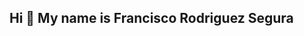 ## Hi  👋 My name is Francisco Rodriguez Segura

<!--
**FranciscoRS-10/FranciscoRS-10** is a ✨ _special_ ✨ repository because its `README.md` (this file) appears on your GitHub profile.

Here are some ideas to get you started:

🖥️ I'm currently learning to program in Python.
🌍 I live in Trujillo - La Libertad, Peru.
🖥️ Check out my portfolio at Francisco R.S.
✉️ You can contact me at segurafrancis.rod10@gmail.com.
🧠 I'm learning a new framework.

